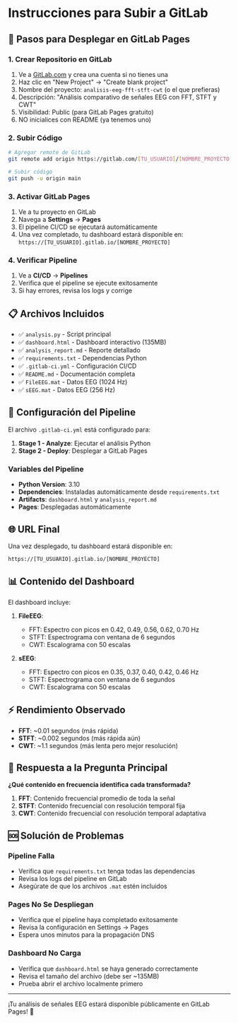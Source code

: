 # Instrucciones para Subir a GitLab

## 🚀 Pasos para Desplegar en GitLab Pages

### 1. Crear Repositorio en GitLab

1. Ve a [GitLab.com](https://gitlab.com) y crea una cuenta si no tienes una
2. Haz clic en "New Project" → "Create blank project"
3. Nombre del proyecto: `analisis-eeg-fft-stft-cwt` (o el que prefieras)
4. Descripción: "Análisis comparativo de señales EEG con FFT, STFT y CWT"
5. Visibilidad: Public (para GitLab Pages gratuito)
6. NO inicialices con README (ya tenemos uno)

### 2. Subir Código

```bash
# Agregar remote de GitLab
git remote add origin https://gitlab.com/[TU_USUARIO]/[NOMBRE_PROYECTO].git

# Subir código
git push -u origin main
```

### 3. Activar GitLab Pages

1. Ve a tu proyecto en GitLab
2. Navega a **Settings** → **Pages**
3. El pipeline CI/CD se ejecutará automáticamente
4. Una vez completado, tu dashboard estará disponible en:
   `https://[TU_USUARIO].gitlab.io/[NOMBRE_PROYECTO]`

### 4. Verificar Pipeline

1. Ve a **CI/CD** → **Pipelines**
2. Verifica que el pipeline se ejecute exitosamente
3. Si hay errores, revisa los logs y corrige

## 📋 Archivos Incluidos

- ✅ `analysis.py` - Script principal
- ✅ `dashboard.html` - Dashboard interactivo (135MB)
- ✅ `analysis_report.md` - Reporte detallado
- ✅ `requirements.txt` - Dependencias Python
- ✅ `.gitlab-ci.yml` - Configuración CI/CD
- ✅ `README.md` - Documentación completa
- ✅ `FileEEG.mat` - Datos EEG (1024 Hz)
- ✅ `sEEG.mat` - Datos EEG (256 Hz)

## 🔧 Configuración del Pipeline

El archivo `.gitlab-ci.yml` está configurado para:

1. **Stage 1 - Analyze**: Ejecutar el análisis Python
2. **Stage 2 - Deploy**: Desplegar a GitLab Pages

### Variables del Pipeline

- **Python Version**: 3.10
- **Dependencies**: Instaladas automáticamente desde `requirements.txt`
- **Artifacts**: `dashboard.html` y `analysis_report.md`
- **Pages**: Desplegadas automáticamente

## 🌐 URL Final

Una vez desplegado, tu dashboard estará disponible en:
```
https://[TU_USUARIO].gitlab.io/[NOMBRE_PROYECTO]
```

## 📊 Contenido del Dashboard

El dashboard incluye:

1. **FileEEG**: 
   - FFT: Espectro con picos en 0.42, 0.49, 0.56, 0.62, 0.70 Hz
   - STFT: Espectrograma con ventana de 6 segundos
   - CWT: Escalograma con 50 escalas

2. **sEEG**:
   - FFT: Espectro con picos en 0.35, 0.37, 0.40, 0.42, 0.46 Hz
   - STFT: Espectrograma con ventana de 6 segundos
   - CWT: Escalograma con 50 escalas

## ⚡ Rendimiento Observado

- **FFT**: ~0.01 segundos (más rápida)
- **STFT**: ~0.002 segundos (más rápida aún)
- **CWT**: ~1.1 segundos (más lenta pero mejor resolución)

## 🎯 Respuesta a la Pregunta Principal

**¿Qué contenido en frecuencia identifica cada transformada?**

1. **FFT**: Contenido frecuencial promedio de toda la señal
2. **STFT**: Contenido frecuencial con resolución temporal fija
3. **CWT**: Contenido frecuencial con resolución temporal adaptativa

## 🆘 Solución de Problemas

### Pipeline Falla
- Verifica que `requirements.txt` tenga todas las dependencias
- Revisa los logs del pipeline en GitLab
- Asegúrate de que los archivos `.mat` estén incluidos

### Pages No Se Despliegan
- Verifica que el pipeline haya completado exitosamente
- Revisa la configuración en Settings → Pages
- Espera unos minutos para la propagación DNS

### Dashboard No Carga
- Verifica que `dashboard.html` se haya generado correctamente
- Revisa el tamaño del archivo (debe ser ~135MB)
- Prueba abrir el archivo localmente primero

---

¡Tu análisis de señales EEG estará disponible públicamente en GitLab Pages! 🎉
